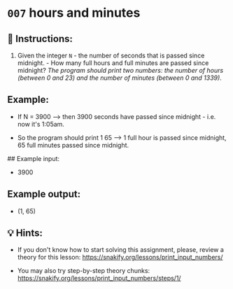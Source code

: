 # `007` hours and minutes

## 📝 Instructions:

1. Given the integer `N` - the number of seconds that is passed since midnight. - How many full hours and full minutes are passed since midnight? *The program should print two numbers: the number of hours (between 0 and 23) and the number of minutes (between 0 and 1339)*.

## Example:

+ If N = 3900 --> then 3900 seconds have passed since midnight - i.e. now it's 1:05am. 

+ So the program should print 1 65 --> 1 full hour is passed since midnight, 65 full minutes passed since midnight.

## Example input:

+ 3900

## Example output:

+ (1, 65)

## 💡 Hints:

+ If you don't know how to start solving this assignment, please, review a theory for this lesson: https://snakify.org/lessons/print_input_numbers/

+ You may also try step-by-step theory chunks: https://snakify.org/lessons/print_input_numbers/steps/1/
